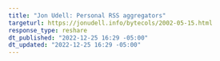 ```yaml
---
title: "Jon Udell: Personal RSS aggregators"
targeturl: https://jonudell.info/bytecols/2002-05-15.html 
response_type: reshare
dt_published: "2022-12-25 16:29 -05:00"
dt_updated: "2022-12-25 16:29 -05:00"
---
```

